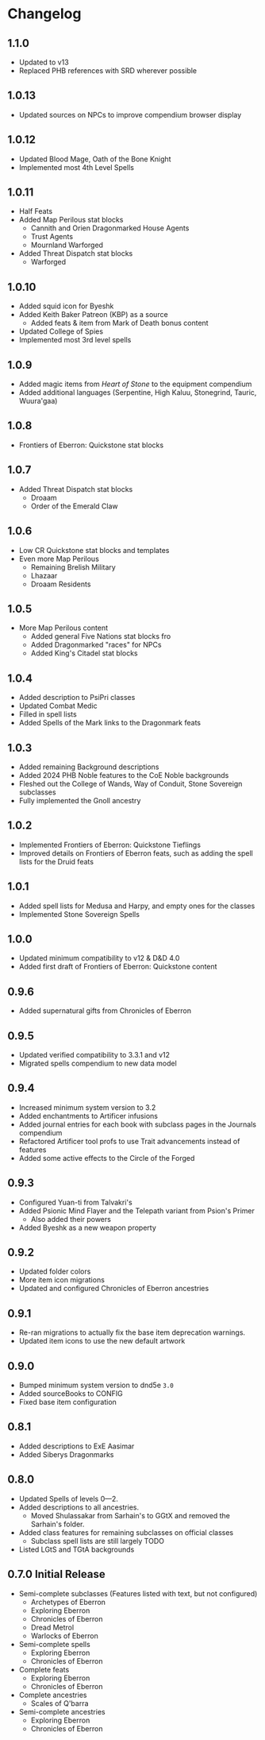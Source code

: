 # Changelog

## 1.1.0

- Updated to v13
- Replaced PHB references with SRD wherever possible

## 1.0.13
- Updated sources on NPCs to improve compendium browser display

## 1.0.12

- Updated Blood Mage, Oath of the Bone Knight
- Implemented most 4th Level Spells

## 1.0.11

- Half Feats
- Added Map Perilous stat blocks
  - Cannith and Orien Dragonmarked House Agents
  - Trust Agents
  - Mournland Warforged
- Added Threat Dispatch stat blocks
  - Warforged

## 1.0.10

- Added squid icon for Byeshk
- Added Keith Baker Patreon (KBP) as a source
  - Added feats & item from Mark of Death bonus content
- Updated College of Spies
- Implemented most 3rd level spells

## 1.0.9

- Added magic items from *Heart of Stone* to the equipment compendium
- Added additional languages (Serpentine, High Kaluu, Stonegrind, Tauric, Wuura'gaa)

## 1.0.8

- Frontiers of Eberron: Quickstone stat blocks

## 1.0.7

- Added Threat Dispatch stat blocks
  - Droaam
  - Order of the Emerald Claw

## 1.0.6

- Low CR Quickstone stat blocks and templates
- Even more Map Perilous
  - Remaining Brelish Military
  - Lhazaar
  - Droaam Residents

## 1.0.5

- More Map Perilous content
  - Added general Five Nations stat blocks fro
  - Added Dragonmarked "races" for NPCs
  - Added King's Citadel stat blocks

## 1.0.4

- Added description to PsiPri classes
- Updated Combat Medic
- Filled in spell lists
- Added Spells of the Mark links to the Dragonmark feats

## 1.0.3

- Added remaining Background descriptions
- Added 2024 PHB Noble features to the CoE Noble backgrounds
- Fleshed out the College of Wands, Way of Conduit, Stone Sovereign subclasses
- Fully implemented the Gnoll ancestry

## 1.0.2

- Implemented Frontiers of Eberron: Quickstone Tieflings
- Improved details on Frontiers of Eberron feats, such as adding the spell lists for the Druid feats

## 1.0.1

- Added spell lists for Medusa and Harpy, and empty ones for the classes
- Implemented Stone Sovereign Spells

## 1.0.0

- Updated minimum compatibility to v12 & D&D 4.0
- Added first draft of Frontiers of Eberron: Quickstone content

## 0.9.6

- Added supernatural gifts from Chronicles of Eberron

## 0.9.5

- Updated verified compatibility to 3.3.1 and v12
- Migrated spells compendium to new data model

## 0.9.4

- Increased minimum system version to 3.2
- Added enchantments to Artificer infusions
- Added journal entries for each book with subclass pages in the Journals compendium
- Refactored Artificer tool profs to use Trait advancements instead of features
- Added some active effects to the Circle of the Forged

## 0.9.3

- Configured Yuan-ti from Talvakri's
- Added Psionic Mind Flayer and the Telepath variant from Psion's Primer
  - Also added their powers
- Added Byeshk as a new weapon property

## 0.9.2

- Updated folder colors
- More item icon migrations
- Updated and configured Chronicles of Eberron ancestries

## 0.9.1

- Re-ran migrations to actually fix the base item deprecation warnings.
- Updated item icons to use the new default artwork

## 0.9.0

- Bumped minimum system version to dnd5e `3.0`
- Added sourceBooks to CONFIG
- Fixed base item configuration

## 0.8.1

- Added descriptions to ExE Aasimar
- Added Siberys Dragonmarks

## 0.8.0

- Updated Spells of levels 0—2.
- Added descriptions to all ancestries.
  - Moved Shulassakar from Sarhain's to GGtX and removed the Sarhain's folder.
- Added class features for remaining subclasses on official classes
  - Subclass spell lists are still largely TODO
- Listed LGtS and TGtA backgrounds

## 0.7.0 Initial Release

- Semi-complete subclasses (Features listed with text, but not configured)
  - Archetypes of Eberron
  - Exploring Eberron
  - Chronicles of Eberron
  - Dread Metrol
  - Warlocks of Eberron
- Semi-complete spells
  - Exploring Eberron
  - Chronicles of Eberron
- Complete feats
  - Exploring Eberron
  - Chronicles of Eberron
- Complete ancestries
  - Scales of Q'barra
- Semi-complete ancestries
  - Exploring Eberron
  - Chronicles of Eberron
